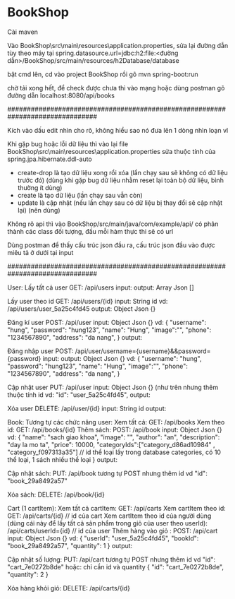 # BookShop

Cài maven

Vào BookShop\src\main\resources\application.properties, 
sửa lại đường dẫn tùy theo máy tại spring.datasource.url=jdbc:h2:file:<đường dẫn>/BookShop/src/main/resources/h2Database/database

bật cmd lên, cd vào project BookShop rồi gõ mvn spring-boot:run

chờ tải xong hết, để check được chưa thì vào mạng hoặc dùng postman gõ đường dẫn localhost:8080/api/books

###############################################################################

Kích vào dấu edit nhìn cho rõ, không hiểu sao nó đưa lên 1 dòng nhìn loạn vl

Khi gặp bug hoặc lỗi dữ liệu thì vào lại file BookShop\src\main\resources\application.properties
sửa thuộc tính của spring.jpa.hibernate.ddl-auto
-   create-drop là tạo dữ liệu xong rồi xóa (lần chạy sau sẽ không có dữ liệu trước đó) (dùng khi gặp bug dữ liệu nhằm reset lại toàn bộ dữ liệu, bình thường ít dùng)
-   create là tạo dữ liệu (lần chạy sau vẫn còn)
-   update là cập nhật (nếu lần chạy sau có dữ liệu bị thay đổi sẽ cập nhật lại) (nên dùng)

Không rõ api thì vào BookShop/src/main/java/com/example/api/ có phân thành các class đối tượng, đầu mỗi hàm thực thi sẽ có url 

Dùng postman để thấy cấu trúc json đầu ra, cấu trúc json đầu vào được miêu tả ở dưới tại input 

###############################################################################


User:
Lấy tất cả user
GET: /api/users
input:
output: Array Json [] 

Lấy user theo id
GET: /api/users/{id}
input: String id vd: /api/users/user_5a25c4fd45
output: Object Json {}

Đăng kí user
POST: /api/user
input: Object Json {}
vd: {
    "username": "hung",
    "password": "hung123",
    "name": "Hung",
    "image":"",
    "phone": "1234567890",
    "address": "da nang",
}
output:

Đăng nhập user
POST: /api/user/username={username}&&password={password}
input:
output: Object Json {}
vd: {
    "username": "hung",
    "password": "hung123",
    "name": "Hung",
    "image":"",
    "phone": "1234567890",
    "address": "da nang",
}

Cập nhật user
PUT: /api/user
input: Object Json {} (như trên nhưng thêm thuộc tính id vd: "id": "user_5a25c4fd45",
output:

Xóa user 
DELETE: /api/user/{id}
input: String id
output:






Book:
Tương tự các chức năng user:
Xem tất cả: GET: /api/books
Xem theo id: GET: /api/books/{id}
Thêm sách: POST: /api/book
input: Object Json {}
vd: {
    "name": "sach giao khoa",
    "image": "",
    "author": "an",
    "description": "day la mo ta",
    "price": 10000,
    "categoryIds":["category_d86ad10984" , "category_f097313a35"]           // id thể loại lấy trong database categories, có 10 thể loại, 1 sách nhiều thể loại
}
output:

Cập nhật sách: PUT: /api/book
tương tự POST nhưng thêm id vd "id": "book_29a8492a57"

Xóa sách: DELETE: /api/book/{id}






Cart (1 cartItem):
Xem tất cả cartItem: GET: /api/carts
Xem cartItem theo id: GET: /api/carts/{id}      // id của cart
Xem cartItem theo id của người dùng (dùng cái này để lấy tất cả sản phẩm trong giỏ của user theo userId): /api/carts/userId={id}        // id của user
Thêm hàng vào giỏ : POST: /api/cart
input: Object Json {}
vd: {
   "userId": "user_5a25c4fd45",
   "bookId": "book_29a8492a57",
   "quantity": 1
}
output:

Cập nhật số lượng: PUT: /api/cart
tương tự POST nhưng thêm id vd "id": "cart_7e0272b8de"
hoặc: chỉ cần id và quantity
{
   "id": "cart_7e0272b8de",
   "quantity": 2
}

Xóa hàng khỏi giỏ: DELETE: /api/carts/{id}








































